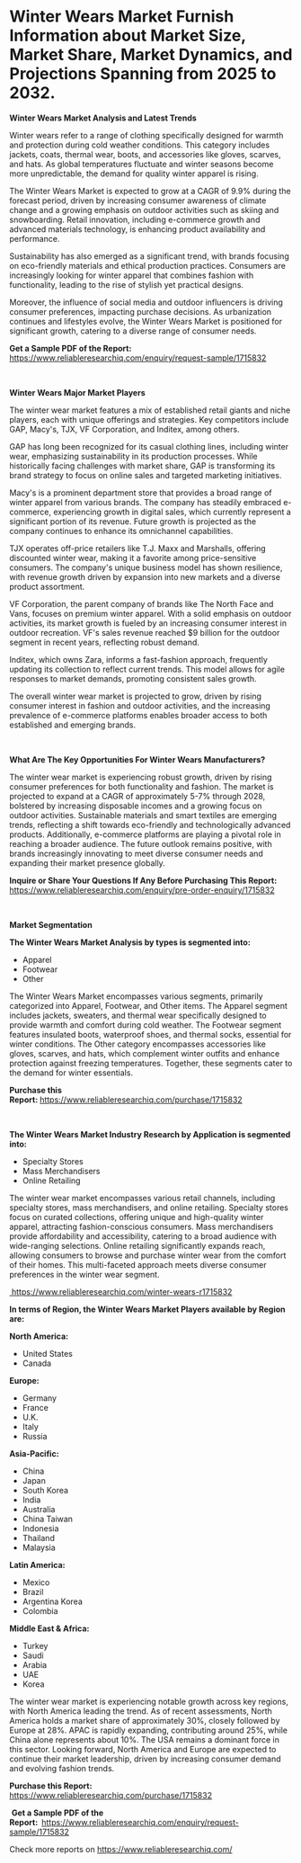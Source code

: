 <p><h1>Winter Wears Market Furnish Information about Market Size, Market Share, Market Dynamics, and Projections Spanning from 2025 to 2032.</h1></p><p><strong>Winter Wears Market Analysis and Latest Trends</strong></p>
<p><p>Winter wears refer to a range of clothing specifically designed for warmth and protection during cold weather conditions. This category includes jackets, coats, thermal wear, boots, and accessories like gloves, scarves, and hats. As global temperatures fluctuate and winter seasons become more unpredictable, the demand for quality winter apparel is rising.</p><p>The Winter Wears Market is expected to grow at a CAGR of 9.9% during the forecast period, driven by increasing consumer awareness of climate change and a growing emphasis on outdoor activities such as skiing and snowboarding. Retail innovation, including e-commerce growth and advanced materials technology, is enhancing product availability and performance.</p><p>Sustainability has also emerged as a significant trend, with brands focusing on eco-friendly materials and ethical production practices. Consumers are increasingly looking for winter apparel that combines fashion with functionality, leading to the rise of stylish yet practical designs.</p><p>Moreover, the influence of social media and outdoor influencers is driving consumer preferences, impacting purchase decisions. As urbanization continues and lifestyles evolve, the Winter Wears Market is positioned for significant growth, catering to a diverse range of consumer needs.</p></p>
<p><strong>Get a Sample PDF of the Report:&nbsp;</strong> <a href="https://www.reliableresearchiq.com/enquiry/request-sample/1715832?utm_campaign=1834&utm_medium=2&utm_source=Github&utm_content=ia&utm_term=05022025&utm_id=winter-wears">https://www.reliableresearchiq.com/enquiry/request-sample/1715832</a></p>
<p>&nbsp;</p>
<p><strong>Winter Wears Major Market Players</strong></p>
<p><p>The winter wear market features a mix of established retail giants and niche players, each with unique offerings and strategies. Key competitors include GAP, Macy's, TJX, VF Corporation, and Inditex, among others. </p><p>GAP has long been recognized for its casual clothing lines, including winter wear, emphasizing sustainability in its production processes. While historically facing challenges with market share, GAP is transforming its brand strategy to focus on online sales and targeted marketing initiatives.</p><p>Macy's is a prominent department store that provides a broad range of winter apparel from various brands. The company has steadily embraced e-commerce, experiencing growth in digital sales, which currently represent a significant portion of its revenue. Future growth is projected as the company continues to enhance its omnichannel capabilities.</p><p>TJX operates off-price retailers like T.J. Maxx and Marshalls, offering discounted winter wear, making it a favorite among price-sensitive consumers. The company's unique business model has shown resilience, with revenue growth driven by expansion into new markets and a diverse product assortment.</p><p>VF Corporation, the parent company of brands like The North Face and Vans, focuses on premium winter apparel. With a solid emphasis on outdoor activities, its market growth is fueled by an increasing consumer interest in outdoor recreation. VF's sales revenue reached $9 billion for the outdoor segment in recent years, reflecting robust demand.</p><p>Inditex, which owns Zara, informs a fast-fashion approach, frequently updating its collection to reflect current trends. This model allows for agile responses to market demands, promoting consistent sales growth. </p><p>The overall winter wear market is projected to grow, driven by rising consumer interest in fashion and outdoor activities, and the increasing prevalence of e-commerce platforms enables broader access to both established and emerging brands.</p></p>
<p>&nbsp;</p>
<p><strong>What Are The Key Opportunities For Winter Wears Manufacturers?</strong></p>
<p><p>The winter wear market is experiencing robust growth, driven by rising consumer preferences for both functionality and fashion. The market is projected to expand at a CAGR of approximately 5-7% through 2028, bolstered by increasing disposable incomes and a growing focus on outdoor activities. Sustainable materials and smart textiles are emerging trends, reflecting a shift towards eco-friendly and technologically advanced products. Additionally, e-commerce platforms are playing a pivotal role in reaching a broader audience. The future outlook remains positive, with brands increasingly innovating to meet diverse consumer needs and expanding their market presence globally.</p></p>
<p><strong>Inquire or Share Your Questions If Any Before Purchasing This Report:</strong> <a href="https://www.reliableresearchiq.com/enquiry/pre-order-enquiry/1715832?utm_campaign=1834&utm_medium=2&utm_source=Github&utm_content=ia&utm_term=05022025&utm_id=winter-wears">https://www.reliableresearchiq.com/enquiry/pre-order-enquiry/1715832</a></p>
<p>&nbsp;</p>
<p><strong>Market Segmentation</strong></p>
<p><strong>The Winter Wears Market Analysis by types is segmented into:</strong></p>
<p><ul><li>Apparel</li><li>Footwear</li><li>Other</li></ul></p>
<p><p>The Winter Wears Market encompasses various segments, primarily categorized into Apparel, Footwear, and Other items. The Apparel segment includes jackets, sweaters, and thermal wear specifically designed to provide warmth and comfort during cold weather. The Footwear segment features insulated boots, waterproof shoes, and thermal socks, essential for winter conditions. The Other category encompasses accessories like gloves, scarves, and hats, which complement winter outfits and enhance protection against freezing temperatures. Together, these segments cater to the demand for winter essentials.</p></p>
<p><strong>Purchase this Report:&nbsp;</strong><a href="https://www.reliableresearchiq.com/purchase/1715832?utm_campaign=1834&utm_medium=2&utm_source=Github&utm_content=ia&utm_term=05022025&utm_id=winter-wears">https://www.reliableresearchiq.com/purchase/1715832</a></p>
<p>&nbsp;</p>
<p><strong>The Winter Wears Market Industry Research by Application is segmented into:</strong></p>
<p><ul><li>Specialty Stores</li><li>Mass Merchandisers</li><li>Online Retailing</li></ul></p>
<p><p>The winter wear market encompasses various retail channels, including specialty stores, mass merchandisers, and online retailing. Specialty stores focus on curated collections, offering unique and high-quality winter apparel, attracting fashion-conscious consumers. Mass merchandisers provide affordability and accessibility, catering to a broad audience with wide-ranging selections. Online retailing significantly expands reach, allowing consumers to browse and purchase winter wear from the comfort of their homes. This multi-faceted approach meets diverse consumer preferences in the winter wear segment.</p></p>
<p><a href="https://www.reliableresearchiq.com/winter-wears-r1715832?utm_campaign=1834&utm_medium=2&utm_source=Github&utm_content=ia&utm_term=05022025&utm_id=winter-wears">&nbsp;https://www.reliableresearchiq.com/winter-wears-r1715832</a></p>
<p><strong>In terms of Region, the Winter Wears Market Players available by Region are:</strong></p>
<p>
    <p> <strong> North America: </strong>
        <ul>
            <li>United States</li>
            <li>Canada</li>
        </ul>
        </p> 
    <p> <strong> Europe: </strong>
        <ul>
            <li>Germany</li>
            <li>France</li>
            <li>U.K.</li>
            <li>Italy</li>
            <li>Russia</li>
        </ul>
        </p> 
    <p> <strong> Asia-Pacific: </strong>
        <ul>
            <li>China</li>
            <li>Japan</li>
            <li>South Korea</li>
            <li>India</li>
            <li>Australia</li>
            <li>China Taiwan</li>
            <li>Indonesia</li>
            <li>Thailand</li>
            <li>Malaysia</li>
        </ul>
        </p> 
    <p> <strong> Latin America: </strong>
        <ul>
            <li>Mexico</li>
            <li>Brazil</li>
            <li>Argentina Korea</li>
            <li>Colombia</li>
        </ul>
        </p> 
    <p> <strong> Middle East & Africa: </strong>
        <ul>
            <li>Turkey</li>
            <li>Saudi</li>
            <li>Arabia</li>
            <li>UAE</li>
            <li>Korea</li>
        </ul>
    </p>
    </p>
<p><p>The winter wear market is experiencing notable growth across key regions, with North America leading the trend. As of recent assessments, North America holds a market share of approximately 30%, closely followed by Europe at 28%. APAC is rapidly expanding, contributing around 25%, while China alone represents about 10%. The USA remains a dominant force in this sector. Looking forward, North America and Europe are expected to continue their market leadership, driven by increasing consumer demand and evolving fashion trends.</p></p>
<p><strong>Purchase this Report: </strong><a href="https://www.reliableresearchiq.com/purchase/1715832?utm_campaign=1834&utm_medium=2&utm_source=Github&utm_content=ia&utm_term=05022025&utm_id=winter-wears">https://www.reliableresearchiq.com/purchase/1715832</a></p>
<p>&nbsp;<strong>Get a Sample PDF of the Report:&nbsp;&nbsp;</strong><a href="https://www.reliableresearchiq.com/enquiry/request-sample/1715832?utm_campaign=1834&utm_medium=2&utm_source=Github&utm_content=ia&utm_term=05022025&utm_id=winter-wears">https://www.reliableresearchiq.com/enquiry/request-sample/1715832</a></p>
<p><strong></strong></p>
<p>Check more reports on <a href="https://www.reliableresearchiq.com/?utm_campaign=1834&utm_medium=2&utm_source=Github&utm_content=ia&utm_term=05022025&utm_id=winter-wears">https://www.reliableresearchiq.com/</a></p>